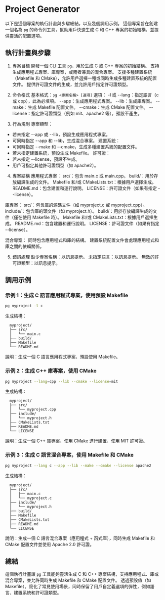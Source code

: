 # Project Generator

以下是這個專案的執行計畫與步驟總結，以及幾個調用示例。
這個專案旨在創建一個名為 `pg` 的命令列工具，幫助用戶快速生成 C 和 C++ 專案的初始結構，並提供靈活的配置選項。

## 執行計畫與步驟

1. 專案目標
開發一個 CLI 工具 `pg`，用於生成 C 或 C++ 專案的初始結構。
支持生成應用程式專案、庫專案，或兩者兼具的混合專案。
支援多種建置系統（Makefile 和 CMake），允許用戶選擇一種或同時生成多種建置系統的配置文件。
提供許可證文件的生成，並允許用戶指定許可證類型。

2. 命令格式
基本格式：`pg <專案名稱> [選項]`
選項：
  -l 或 --lang：指定語言（c 或 cpp），此為必填項。
  --app：生成應用程式專案。
  --lib：生成庫專案。
  --make：生成 Makefile 配置文件。
  --cmake：生成 CMake 配置文件。
  --license：指定許可證類型（例如 mit、apache2 等），預設不產生。

3. 行為規則
專案類型：
  * 若未指定 --app 或 --lib，預設生成應用程式專案。
  * 可同時指定 --app 和 --lib，生成混合專案。
建置系統：
  * 可同時指定 --make 和 --cmake，生成多種建置系統的配置文件。
  * 若未指定建置系統，預設生成 Makefile。
許可證：
  * 若未指定 --license，預設不生成。
  * 用戶可指定其他許可證類型（如 apache2）。

4. 專案結構
應用程式專案：
  src/：包含 main.c 或 main.cpp。
  build/：用於存放編譯生成的文件。
  Makefile 和/或 CMakeLists.txt：根據用戶選擇生成。
  README.md：包含建置和運行說明。
  LICENSE：許可證文件（如果有指定 --license）。

庫專案：
  src/：包含庫的源碼文件（如 myproject.c 或 myproject.cpp）。
  include/：包含庫的頭文件（如 myproject.h）。
  build/：用於存放編譯生成的文件（僅在使用 Makefile 時）。
  Makefile 和/或 CMakeLists.txt：根據用戶選擇生成。
  README.md：包含建置和運行說明。
  LICENSE：許可證文件（如果有指定 --license）。

混合專案：
同時包含應用程式和庫的結構。
建置系統配置文件會處理應用程式和庫之間的依賴關係。

5. 錯誤處理
缺少專案名稱：以訊息提示。
未指定語言：以訊息提示。
無效的許可證類型：以訊息提示。

## 調用示例
### 示例 1：生成 C 語言應用程式專案，使用預設 Makefile
```bash
pg myproject -l c
```
生成結構：
```text
  myproject/
  ├── src/
  │   └── main.c
  ├── build/
  ├── Makefile
  └── README.md
```
說明：生成一個 C 語言應用程式專案，預設使用 Makefile。

### 示例 2：生成 C++ 庫專案，使用 CMake
```bash
pg myproject --lang=cpp --lib --cmake --license=mit
```

生成結構：
```text
  myproject/
  ├── src/
  │   └── myproject.cpp
  ├── include/
  │   └── myproject.h
  ├── CMakeLists.txt
  ├── README.md
  └── LICENSE
```
說明：生成一個 C++ 庫專案，使用 CMake 進行建置，使用 MIT 許可證。

### 示例 3：生成 C 語言混合專案，使用 Makefile 和 CMake
```bash
pg myproject --lang c --app --lib --make --cmake --license apache2
```
生成結構：
```text
  myproject/
  ├── src/
  │   ├── main.c
  │   └── myproject.c
  ├── include/
  │   └── myproject.h
  ├── build/
  ├── Makefile
  ├── CMakeLists.txt
  ├── README.md
  └── LICENSE
```
說明：生成一個 C 語言混合專案（應用程式 + 函式庫），同時生成 Makefile 和 CMake 配置文件並使用 Apache 2.0 許可證。

## 總結
這個執行計畫讓 `pg` 工具能夠靈活生成 C 和 C++ 專案結構，支持應用程式、庫或混合專案，並允許同時生成 Makefile 和 CMake 配置文件。
透過預設值（如 Makefile），簡化了常見使用場景，同時保留了用戶自定義選項的彈性，例如語言、建置系統和許可證類型。
